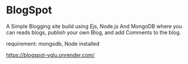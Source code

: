 # BlogSpot
A Simple Blogging site build using Ejs, Node.js And MongoDB where you can reads blogs, publish your own Blog, and add Comments to the blog.

requirement: mongodb, Node installed

https://blogspot-vglu.onrender.com/
